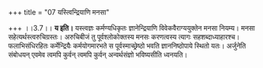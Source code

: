 +++
title = "07 यस्त्विन्द्रियाणि मनसा"

+++
।।3.7।। **य इति।** यस्त्वज्ञः कर्मण्यधिकृतः ज्ञानेन्द्रियाणि
विवेकवैराग्ययुक्तेन मनसा नियम्य। मनसा
सहेत्यर्थस्त्वरुचिग्रस्तः। अरुचिबीजं तु पूर्वश्लोकोक्तस्य मनसः करणत्वस्य
त्यागः सहशब्दाध्याहारश्च। फलाभिसंधिरहितः कर्मेन्द्रियैः कर्मयोगमारभते स
पूर्वस्माच्छ्रेष्ठो भवति ज्ञाननिष्ठोपाये स्थितो यतः। अर्जुनेति संबोधयन्
एवमेव त्वमपि कुर्वन् त्वमपि कुर्वन् अन्वर्थसंज्ञो भविष्यसीति ध्वनयति।
